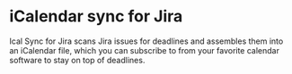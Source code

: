 # iCalendar sync for Jira
Ical Sync for Jira scans Jira issues for deadlines and assembles them into an iCalendar file, which you can subscribe to from your favorite calendar software to stay on top of deadlines.

